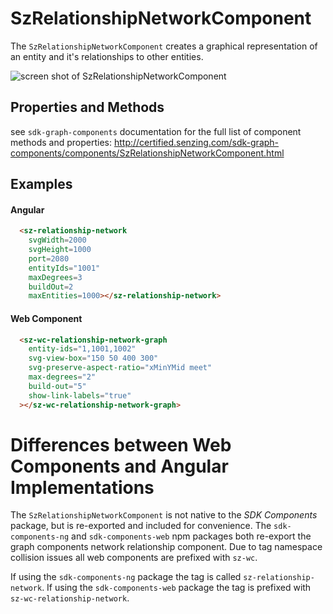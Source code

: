 <!--<div>
    <iframe width="100%" height="100%" src="http://certified.senzing.com/sdk-graph-components/components/SzRelationshipNetworkComponent.html" title="SzRelationshipNetworkComponent"></iframe>
</div>-->
<!--<div style="margin: 0 auto; width:100%; min-height: 100vh;">
    <object type="text/html" data="http://certified.senzing.com/sdk-graph-components/components/SzRelationshipNetworkComponent.html"
            style="width:100%; height:100%; margin:1%;">
    </object>
</div>-->
# SzRelationshipNetworkComponent

The `SzRelationshipNetworkComponent` creates a graphical representation of an entity and it's relationships to other entities.

![screen shot of SzRelationshipNetworkComponent](../../images/ss-sz-relationship-network.png)

## Properties and Methods

see `sdk-graph-components` documentation for the full list of component methods and properties: <a href="http://certified.senzing.com/sdk-graph-components/components/SzRelationshipNetworkComponent.html" target="_szdocs_graph">http://certified.senzing.com/sdk-graph-components/components/SzRelationshipNetworkComponent.html</a>

## Examples

#### Angular

```html
  <sz-relationship-network
    svgWidth=2000
    svgHeight=1000
    port=2080
    entityIds="1001"
    maxDegrees=3
    buildOut=2
    maxEntities=1000></sz-relationship-network>
```

#### Web Component

```html
  <sz-wc-relationship-network-graph
    entity-ids="1,1001,1002"
    svg-view-box="150 50 400 300"
    svg-preserve-aspect-ratio="xMinYMid meet"
    max-degrees="2"
    build-out="5"
    show-link-labels="true"
  ></sz-wc-relationship-network-graph>
```

# Differences between Web Components and Angular Implementations

The `SzRelationshipNetworkComponent` is not native to the *SDK Components* package, but is re-exported and included for convenience. The `sdk-components-ng` and `sdk-components-web` npm packages both re-export the graph components network relationship component. Due to tag namespace collision issues all web components are prefixed with `sz-wc`.

If using the `sdk-components-ng` package the tag is called `sz-relationship-network`.
If using the `sdk-components-web` package the tag is prefixed with `sz-wc-relationship-network`.
